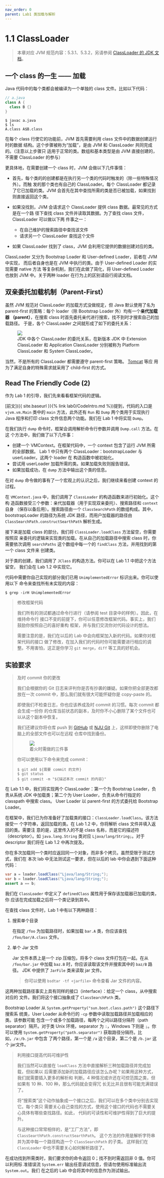 ```yaml
---
nav_order: 0
parent: Lab1 类加载与解析
---
```


# 1.1 ClassLoader

> 本章对应 JVM 规范内容：5.3.1、5.3.2，另请参阅 [ClassLoader 的 JDK 文
> 档](https://docs.oracle.com/javase/8/docs/api/java/lang/ClassLoader.html)。

## 一个 class 的一生 —— 加载

Java 代码中的每个类都会被编译为一个单独的 class 文件。比如以下代码：

```java
// a.java
class A {
  class B {}
}
```

```
$ javac a.java
$ ls
A.class A$B.class
```

在每个 class 行使它的功能前，JVM 首先需要利用 class 文件中的数据创建运行时的数据
结构。这个步骤被称为“加载”，是由 JVM 和 ClassLoader 共同完成的。（注意以上步骤只
适用于正常的类。数组和基本类型是由 JVM 直接创建的，不需要 ClassLoader 的参与）

更具体地，在需要创建一个 class 时，JVM 会做以下几件事情：

- 首先，每个类的的创建都是在执行另一个类的代码时触发的（除一些特殊情况外）。而触
  发的那个类也有自己的 ClassLoader。每个 ClassLoader 都记录了它已加载的类。JVM
  会首先在其中查找所需的类是否已被加载，如果找到则直接返回这个类。

- 如果没找到，JVM 会请求这个 ClassLoader 提供 class 数据。最常见的方式是在一个路
  径下查找 class 文件并读取其数据。为了查找 class 文件，ClassLoader 可以做以下两
  件事之一：

  - 在自己维护的搜索路径中查找该文件
  - 请求另一个 ClassLoader 查找这个文件

- 如果 ClassLoader 找到了 class，JVM 会利用它提供的数据创建对应的类。

ClassLoader 又分为 Bootstrap Loader 和 User-defined Loader，前者在 JVM 中实现，
而后者自身也是在 JVM 中执行的类。由于 User-defined Loader 的实现需要 native 方法
等复杂机制，我们在此做了简化，将 User-defined Loader 也放到 JVM 中。关于两种
loader 在行为上的区别请自行阅读文档。

## 双亲委托加载机制（Parent-First）

虽然 JVM 规范对 ClassLoader 的加载方式没做规定，但 Java 默认使用了名为
parent-first 的策略：每个 loader（除 Bootstrap Loader 外）均有一个**亲代加载器
（parent）**，在搜索 class 时首先委托亲代进行搜索，找不到时才搜索自己的加载路径。
于是，各个 ClassLoader 之间就形成了如下的委托关系：

<figure>
  <img src="{{ site.baseurl }}{% link assets/loader-hierarchy.png %}" />
  <figcaption>JDK 中各个 ClassLoader 的委托关系，在新版本 JDK 中 Extension
  ClassLoader 和 Application ClassLoader 分别被称为 Platform ClassLoader 和
  System ClassLoader。</figcaption>
</figure>

当然，不是所有的 ClassLoader 都需要遵守 parent-first 策略。
[Tomcat](https://tomcat.apache.org/tomcat-10.0-doc/class-loader-howto.html) 等应
用为了满足自身的特殊需求就采用了 child-first 的方式。

## Read The Friendly Code (2)

作为 Lab 1 的引导，我们先来看看框架代码的逻辑。

[前文]({{ site.baseurl }}{% link lab0/CodeIntro.md %})提到，代码的入口是
`vjvm.vm.Main` 类中的 `main` 方法，此外还有 `Run` 和 `Dump` 两个类用于实现执行
Java 程序和打印 class 文件信息两个功能。我们在 Lab 1 中将实现 `Dump`。

在我们执行 `dump` 命令时，框架会调用解析命令行参数并调用 `Dump.call` 方法。在这
个方法中，我们做了以下几件事：

- 创建一个 VMContext。在框架代码中，一个 context 包含了运行 JVM 所需的全部数据。
  Lab 1 中只有两个 ClassLoader：bootstrapLoader 与 userLoader。这两个 loader 在
  构造函数中被初始化。
- 尝试用 userLoader 加载所需的类。如果加载失败则报告错误。
- 如果加载成功，在 `dump` 方法中输出这个类的信息。

在对 `dump` 命令做的事有了一个宏观上的认识之后，我们继续来看创建 context 的过程。

在 `VMContext.java` 中，我们调用了 `ClassLoader` 的构造函数来进行初始化。这个构
造函数接受三个参数：亲代加载器（用于实现双亲委托）、搜索路径和 `context` 自身
（保存以备后用）。搜索路径由一个 `ClassSearchPath` 的数组构成。其中，
bootstrapLoader 的路径为系统 JDK 路径，而用户加载器的路径由
`ClassSearchPath.constructSearthPath` 解析生成。

接下来是加载 class 的部分。我们将 `ClassLoader.loadClass` 方法留空，你需要按照双
亲委托的逻辑来实现类的加载。在从自己的加载路径中搜索 class 时，你需要依次调用
`searchPaths` 这个数组中每一个的 `findClass` 方法，并用找到的第一个 class 文件来
创建类。

对于类的创建，我们调用了 `JClass` 的构造方法。你可以在 Lab 1.1 中把这个方法留空，
我们会在 Lab 1.2 中实现它。

代码中需要你自己实现的部分我们已用 `UnimplementedError` 标识出来。你可以使用以下
命令来查找所有未实现的内容：

```
$ grep -irH UnimplementedError
```

> 修改框架代码
>
> 我们所有的测试都通过命令行进行（请参阅 test 目录中的样例）。因此，在维持命令行
> 接口不变的前提下，你可以任意修改框架代码。事实上，我们鼓励你按照自己的喜好重构
> 框架，并与我们交流你对代码设计的想法。
>
> 需要注意的是，我们在以后的 Lab 中会向框架加入新的代码。如果你对框架代码的接口
> 做了修改，在加入我们的代码时你可能需要进行相应的调整。不用害怕，这正是你学习
> `git merge`，`diff` 等工具的好机会。

## 实验要求

> 及时 commit 你的更改
>
> 我们会根据你的 Git 日志来评判你是否有抄袭的嫌疑。如果你把全部更改都放在一次
> commit 中，那么我们就有很大可能怀疑你是 copy-paste 的。
>
> 即使我们不检查日志，你也应该养成及时 commit 的习惯。每次 commit 都会生成一份你
> 的仓库当前状态的副本，及时你不小心删除了某个文件也可以从这个副本中恢复。
>
> 我们还建议你将仓库 push 到 [GitHub](https://github.com) 或 [NJU
> Git](https://git.nju.edu.cn) 上，这样即使你删除了电脑上的全部文件也可以在远程
> 仓库中找到备份。
>
> <figure>
>   <img src="{{ site.baseurl }}{% link assets/git-commit-in-case-of-fire.webp %}" />
>   <figcaption>着火时需做的三件事</figcaption>
> </figure>
>
> 你可以使用以下命令来完成 commit：
>
> ```
> $ git add ${需要 commit 的文件}
> $ git status
> $ git commit -m "${描述本次 commit 的内容}"
> ```

在 Lab 1.1 中，我们将实现两个 ClassLoader：第一个为 Bootstrap Loader，负责从系统
JDK 中加载类；第二个为 User Loader，负责从命令行指定的 classpath 中搜索 class。
User Loader 以 parent-first 的方式委托给 Bootstrap Loader。

在框架中，我们已为你准备好了加载类的接口：`ClassLoader.loadClass`。该方法接受一
个字符串，返回加载的类。在 Lab 1.2 中，你将解析 class 文件并填入返回的类。需要注
意的是，这里传入的不是 class 名称，而是它的描述符（descriptor）。如
`java.lang.String` 类对应 `Ljava/lang/String;`。对于 descriptor 我们将在 Lab 1.2
中再次提及。

你在多次加载同一个类时应返回同一个对象，而非多个拷贝。虽然受限于测试方式，我们在
本次 lab 中无法测试这一要求，但在以后的 lab 中你会遇到下面这种代码：

```java
var a = loader.loadClass("Ljava/lang/String;");
var b = loader.loadClass("Ljava/lang/String;");
assert a == b;
```

我们在 `ClassLoader` 中定义了 `definedClass` 属性用于保存该加载器已加载的类，你
应该在完成加载之后将一个类记录到其中。

在查找 class 文件时，Lab 1 中有以下两种路径：

1. 搜索单个目录

   在指定 `/foo` 为加载路径时，如果加载 `bar.A` 类，你应该查找
   `/foo/bar/A.class` 文件。

2. 单个 Jar 文件

   Jar 文件本质上是一个 zip 压缩包，将多个 class 文件打包在一起。在从
   `/foo/bar.jar` 中加载 `baz.B` 时，你应该读取该文件并搜索其中的 `baz/B` 路径。
   JDK 中提供了 `JarFile` 类来读取 jar 文件。

   > 你可以使用 `bsdtar -tf <jarfile>` 命令查看 Jar 文件的内容。

这两种加载路径事实上具有同样的接口（interface）：给定一个 class，从中搜索对应的
文件。我们将这个接口抽象成了 `ClassSearchPath` 类。

Bootstrap Loader 从 `System.getProperty("sun.boot.class.path")` 这个路径下搜索系
统类，User Loader 从命令行的 `-cp` 参数中读取加载路径并加载相应的类。该参数可能
包含一个或多个加载路径，每两个之间以路径分隔符（path separator）隔开。对于类
Unix 环境，separator 为 `:`，Windows 下则是 `;`。你可以使用
`System.getProperty("path.separator")` 获取路径分隔符。比如，`/a:/b.jar` 中包含
了两个路径，第一个是 `/a` 这个目录，第二个是 `/b.jar` 这个 jar文件。

> 利用接口提高代码可维护性
>
> 我们当然可以直接在 `loadClass` 方法中直接解析三种加载路径并完成加载，但如果以
> 后需要添加新的加载路径应该怎么办呢？如果用这种方式，我们就需要插入更多的解析和
> 判断。4 种情况或许还在可控范围之类，但如果有 10 种、100 种，那么代码就会变得冗
> 长无比并且很有可能充满错误了。
>
> 将“搜索类”这个动作抽象成一个接口之后，我们可以在多个类中分别去实现它。每个类只
> 需要关心自己查找的方式，使用这个接口的代码也不需要关心具体有哪些查找路径。如此，
> 代码的可读性和可维护性得到了巨大的提升。
>
> 与这种接口常常相伴的，是“工厂方法”，即 `ClassSearthPath.constructSearthPath`。
> 这个方法的作用是解析字符串并为其中每一个路径构造一个 `ClassSearchPath` 的子类。
> 这样我们在 `ClassLoader` 中也不需要关心如何解析路径了。

在成功找到所需类时，我们要求你的命令返回 0；找不到时需返回非 0 值。你可以利用标
准错误流 `System.err` 输出任意调试信息，但请勿使用标准输出流 `System.out`。我们
在之后的 Lab 中会将其中的信息作为测试输出。

